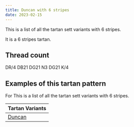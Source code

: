 ```yaml
---
title: Duncan with 6 stripes
date: 2023-02-15
---
```

This is a list of all the tartan sett variants with 6 stripes.

It is a 6 stripes tartan.


## Thread count
DR/4 DB21 DG21 N3 DG21 K/4

## Examples of this tartan pattern
For This is a list of all the tartan sett variants with 6 stripes.

| Tartan Variants |
|---------------|
| [Duncan](/variants/dr/4/db21/dg21/n3/dg21/k/4-db000052-dg11450d-draa0000-k000000-naaaaaa/)||
